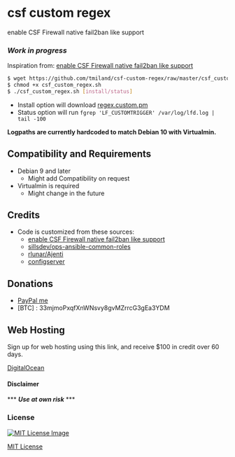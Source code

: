 # csf custom regex
 enable CSF Firewall native fail2ban like support

### ***Work in progress***

Inspiration from: [enable CSF Firewall native fail2ban like support](https://community.centminmod.com/posts/62343/)

```bash
$ wget https://github.com/tmiland/csf-custom-regex/raw/master/csf_custom_regex.sh
$ chmod +x csf_custom_regex.sh
$ ./csf_custom_regex.sh [install/status]
```

- Install option will download [regex.custom.pm](https://github.com/tmiland/csf-custom-regex/raw/master/regex.custom.pm)
- Status option will run ```fgrep 'LF_CUSTOMTRIGGER' /var/log/lfd.log | tail -100```

**Logpaths are currently hardcoded to match Debian 10 with Virtualmin.**

## Compatibility and Requirements

* Debian 9 and later
  - Might add Compatibility on request 
* Virtualmin is required
  * Might change in the future 

## Credits
- Code is customized from these sources:
  * [enable CSF Firewall native fail2ban like support](https://community.centminmod.com/posts/62343/)
  * [sillsdev/ops-ansible-common-roles](https://github.com/sillsdev/ops-ansible-common-roles/blob/master/csf_config/files/regex.custom.pm)
  * [rlunar/Ajenti](https://github.com/rlunar/Ajenti/blob/master/csf/regex.pm)
  * [configserver](http://www.configserver.com)

## Donations 
- [PayPal me](https://paypal.me/milanddata)
- [BTC] : 33mjmoPxqfXnWNsvy8gvMZrrcG3gEa3YDM

## Web Hosting

Sign up for web hosting using this link, and receive $100 in credit over 60 days.

[DigitalOcean](https://m.do.co/c/f1f2b475fca0)

#### Disclaimer 

*** ***Use at own risk*** ***

### License

[![MIT License Image](https://upload.wikimedia.org/wikipedia/commons/thumb/0/0c/MIT_logo.svg/220px-MIT_logo.svg.png)](https://github.com/tmiland/csf-custom-regex/blob/master/LICENSE)

[MIT License](https://github.com/tmiland/csf-custom-regex/blob/master/LICENSE)
